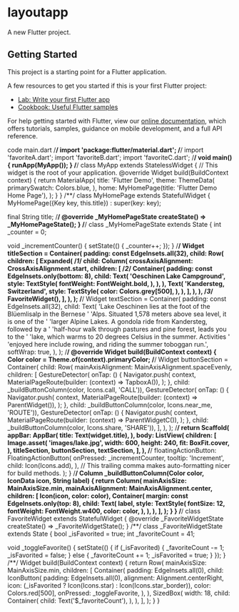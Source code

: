 # layoutapp

A new Flutter project.

## Getting Started

This project is a starting point for a Flutter application.

A few resources to get you started if this is your first Flutter project:

- [Lab: Write your first Flutter app](https://flutter.dev/docs/get-started/codelab)
- [Cookbook: Useful Flutter samples](https://flutter.dev/docs/cookbook)

For help getting started with Flutter, view our
[online documentation](https://flutter.dev/docs), which offers tutorials,
samples, guidance on mobile development, and a full API reference.

code main.dart
/**/
import 'package:flutter/material.dart';
/**/
import 'favoriteA.dart';
import 'favoriteB.dart';
import 'favoriteC.dart';
/**/
void main() {
  runApp(MyApp());
}
/**/
class MyApp extends StatelessWidget {
  // This widget is the root of your application.
  @override
  Widget build(BuildContext context) {
    return MaterialApp(
      title: 'Flutter Demo',
      theme: ThemeData(
        primarySwatch: Colors.blue,
      ),
      home: MyHomePage(title: 'Flutter Demo Home Page'),
    );
  }
}
/**/
class MyHomePage extends StatefulWidget {
  MyHomePage({Key key, this.title}) : super(key: key);

  final String title;
/**/
  @override
  _MyHomePageState createState() => _MyHomePageState();
}
/**/
class _MyHomePageState extends State<MyHomePage> {
  int _counter = 0;

  void _incrementCounter() {
    setState(() {
      _counter++;
    });
  }
/**/
  Widget titleSection = Container(
    padding: const EdgeInsets.all(32),
    child: Row(
      children: [
        Expanded(
          /*1*/
          child: Column(
            crossAxisAlignment: CrossAxisAlignment.start,
            children: [
              /*2*/
              Container(
                padding: const EdgeInsets.only(bottom: 8),
                child: Text(
                  'Oeschinen Lake Campground',
                  style: TextStyle(
                    fontWeight: FontWeight.bold,
                  ),
                ),
              ),
              Text(
                'Kandersteg, Switzerland',
                style: TextStyle(
                  color: Colors.grey[500],
                ),
              ),
            ],
          ),
        ),
        /*3*/
        FavoriteWidget(),
      ],
    ),
  );
/**/
  Widget textSection = Container(
    padding: const EdgeInsets.all(32),
    child: Text(
      'Lake Oeschinen lies at the foot of the Blüemlisalp in the Bernese '
      'Alps. Situated 1,578 meters above sea level, it is one of the '
      'larger Alpine Lakes. A gondola ride from Kandersteg, followed by a '
      'half-hour walk through pastures and pine forest, leads you to the '
      'lake, which warms to 20 degrees Celsius in the summer. Activities '
      'enjoyed here include rowing, and riding the summer toboggan run.',
      softWrap: true,
    ),
  );
  /**/
  @override
  Widget build(BuildContext context) {
    Color color = Theme.of(context).primaryColor;
/**/
    Widget buttonSection = Container(
      child: Row(
        mainAxisAlignment: MainAxisAlignment.spaceEvenly,
        children: [
          GestureDetector(
              onTap: () {
                Navigator.push(
                  context,
                  MaterialPageRoute(builder: (context) => TapboxA()),
                );
              },
              child: _buildButtonColumn(color, Icons.call, 'CALL')),
          GestureDetector(
              onTap: () {
                Navigator.push(
                  context,
                  MaterialPageRoute(builder: (context) => ParentWidget()),
                );
              },
              child: _buildButtonColumn(color, Icons.near_me, 'ROUTE')),
          GestureDetector(
              onTap: () {
                Navigator.push(
                  context,
                  MaterialPageRoute(builder: (context) => ParentWidgetC()),
                );
              },
              child: _buildButtonColumn(color, Icons.share, 'SHARE')),
        ],
      ),
    );
/**/
    return Scaffold(
      appBar: AppBar(
        title: Text(widget.title),
      ),
      body: ListView(
        children: <Widget>[
          Image.asset(
            'images/lake.jpg',
            width: 600,
            height: 240,
            fit: BoxFit.cover,
          ),
          titleSection,
          buttonSection,
          textSection,
        ],
      ),
/**/
      floatingActionButton: FloatingActionButton(
        onPressed: _incrementCounter,
        tooltip: 'Increment',
        child: Icon(Icons.add),
      ), // This trailing comma makes auto-formatting nicer for build methods.
    );
  }
/**/
  Column _buildButtonColumn(Color color, IconData icon, String label) {
    return Column(
      mainAxisSize: MainAxisSize.min,
      mainAxisAlignment: MainAxisAlignment.center,
      children: [
        Icon(icon, color: color),
        Container(
          margin: const EdgeInsets.only(top: 8),
          child: Text(
            label,
            style: TextStyle(
              fontSize: 12,
              fontWeight: FontWeight.w400,
              color: color,
            ),
          ),
        ),
      ],
    );
  }
}
/**/
class FavoriteWidget extends StatefulWidget {
  @override
  _FavoriteWidgetState createState() => _FavoriteWidgetState();
}
/**/
class _FavoriteWidgetState extends State<FavoriteWidget> {
  bool _isFavorited = true;
  int _favoriteCount = 41;

  void _toggleFavorite() {
    setState(() {
      if (_isFavorited) {
        _favoriteCount -= 1;
        _isFavorited = false;
      } else {
        _favoriteCount += 1;
        _isFavorited = true;
      }
    });
  }
/**/
  Widget build(BuildContext context) {
    return Row(
      mainAxisSize: MainAxisSize.min,
      children: [
        Container(
          padding: EdgeInsets.all(0),
          child: IconButton(
            padding: EdgeInsets.all(0),
            alignment: Alignment.centerRight,
            icon: (_isFavorited ? Icon(Icons.star) : Icon(Icons.star_border)),
            color: Colors.red[500],
            onPressed: _toggleFavorite,
          ),
        ),
        SizedBox(
          width: 18,
          child: Container(
            child: Text('$_favoriteCount'),
          ),
        ),
      ],
    );
  }
}
